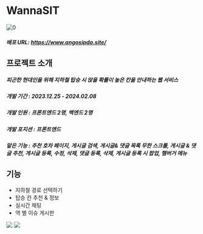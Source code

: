 # WannaSIT


![0](https://github.com/ohjmi/WannaSIT/assets/114122230/bc9ccf47-a872-4b85-8b6f-24aa8e71a925)



##### 배포 URL: https://www.angosipda.site/



## 프로젝트 소개

##### 피곤한 현대인을 위해 지하철 탑승 시 앉을 확률이 높은 칸을 안내하는 웹 서비스

##### 개발 기간 : 2023.12.25 - 2024.02.08

##### 개발 인원 : 프론트엔드 2명, 백엔드 2명

##### 개발 포지션 : 프론트엔드

##### 맡은 기능 : 추천 호차 페이지, 게시글 검색, 게시글& 댓글 목록 무한 스크롤, 게시글 & 댓글 추천, 게시글 등록, 수정, 삭제, 댓글 등록, 삭제, 게시글 등록 시 팝업, 햄버거 메뉴



## 기능
+ 지하철 경로 선택하기
+ 탑승 칸 추천 & 정보
+ 실시간 채팅
+ 역 별 이슈 게시판



<img src="https://img.shields.io/badge/React-61DAFB?style=for-the-badge&logo=React&logoColor=black">
<img src="https://img.shields.io/badge/Spring-6DB33F?style=for-the-badge&logo=Spring&logoColor=white">
